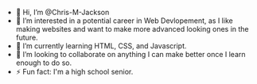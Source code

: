 - 👋 Hi, I’m @Chris-M-Jackson
- 👀 I’m interested in a potential career in Web Devlopement, as I like making websites and want to make more advanced looking ones in the future.
- 🌱 I’m currently learning HTML, CSS, and Javascript.
- 💞️ I’m looking to collaborate on anything I can make better once I learn enough to do so.
- ⚡ Fun fact: I'm a high school senior.

<!---
Chris-M-Jackson/Chris-M-Jackson is a ✨ special ✨ repository because its `README.md` (this file) appears on your GitHub profile.
You can click the Preview link to take a look at your changes.
--->
